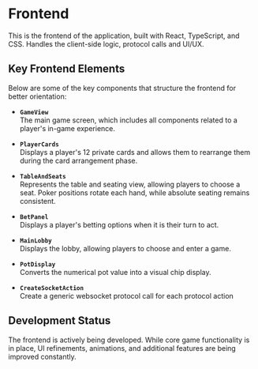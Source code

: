 # Frontend

This is the frontend of the application, built with React, TypeScript, and CSS.
Handles the client-side logic, protocol calls and UI/UX.

## Key Frontend Elements

Below are some of the key components that structure the frontend for better orientation:

- **`GameView`**  
  The main game screen, which includes all components related to a player's in-game experience.

- **`PlayerCards`**  
  Displays a player's 12 private cards and allows them to rearrange them during the card arrangement phase.

- **`TableAndSeats`**  
  Represents the table and seating view, allowing players to choose a seat. Poker positions rotate each hand, while absolute seating remains consistent.

- **`BetPanel`**  
  Displays a player's betting options when it is their turn to act.

- **`MainLobby`**  
  Displays the lobby, allowing players to choose and enter a game.

- **`PotDisplay`**  
  Converts the numerical pot value into a visual chip display.

- **`CreateSocketAction`**  
  Create a generic websocket protocol call for each protocol action

## Development Status

The frontend is actively being developed. While core game functionality is in place, UI refinements, animations, and additional features are being improved constantly.
